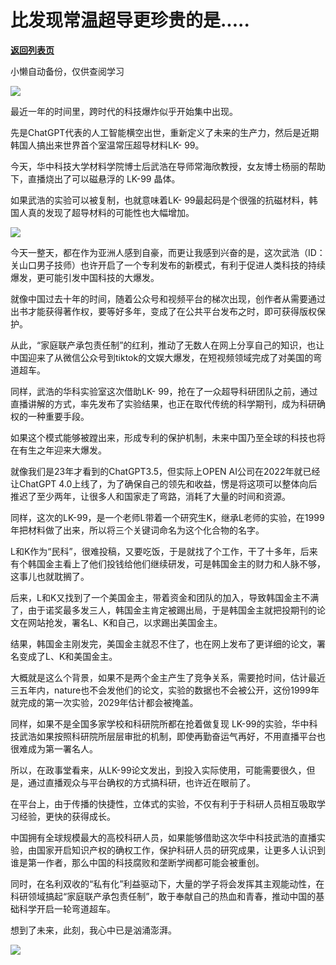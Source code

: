 # 比发现常温超导更珍贵的是.....

[**返回列表页**](/gzh/政事堂2019)

小懒自动备份，仅供查阅学习

![](https://mmbiz.qpic.cn/mmbiz_jpg/rxhS23yu8cM3q9aEWglh5Ck9QzcbRibVM6LoF7ChO5K5Ft0PO966JiaXBQjHpr1ztkJMGVCnXaNfRMNovJjiabXTw/640?wx_fmt=jpeg)

最近一年的时间里，跨时代的科技爆炸似乎开始集中出现。  

先是ChatGPT代表的人工智能横空出世，重新定义了未来的生产力，然后是近期韩国人搞出来世界首个室温常压超导材料LK- 99。  

今天，华中科技大学材料学院博士后武浩在导师常海欣教授，女友博士杨丽的帮助下，直播烧出了可以磁悬浮的 LK-99 晶体。  

如果武浩的实验可以被复制，也就意味着LK- 99最起码是个很强的抗磁材料，韩国人真的发现了超导材料的可能性也大幅增加。

![](https://mmbiz.qpic.cn/mmbiz_jpg/rxhS23yu8cM3q9aEWglh5Ck9QzcbRibVMribeB8lNTBdAPCNLntqYpJMibLYkt9M4Xp94e2VlcKYqCYdp7MLNALZg/640?wx_fmt=jpeg)

今天一整天，都在作为亚洲人感到自豪，而更让我感到兴奋的是，这次武浩（ID：关山口男子技师）也许开启了一个专利发布的新模式，有利于促进人类科技的持续爆发，更可能引发中国科技的大爆发。

就像中国过去十年的时间，随着公众号和视频平台的梯次出现，创作者从需要通过出书才能获得著作权，要等好多年，变成了在公共平台发布之时，即可获得版权保护。

从此，“家庭联产承包责任制”的红利，推动了无数人在网上分享自己的知识，也让中国迎来了从微信公众号到tiktok的文娱大爆发，在短视频领域完成了对美国的弯道超车。  

同样，武浩的华科实验室这次借助LK-
99，抢在了一众超导科研团队之前，通过直播讲解的方式，率先发布了实验结果，也正在取代传统的科学期刊，成为科研确权的一种重要手段。

如果这个模式能够被蹚出来，形成专利的保护机制，未来中国乃至全球的科技也将在有生之年迎来大爆发。

就像我们是23年才看到的ChatGPT3.5，但实际上OPEN AI公司在2022年就已经让ChatGPT
4.0上线了，为了确保自己的领先和收益，愣是将这项可以整体向后推迟了至少两年，让很多人和国家走了弯路，消耗了大量的时间和资源。  

同样，这次的LK-99，是一个老师L带着一个研究生K，继承L老师的实验，在1999年把材料做了出来，所以将三个关键词命名为这个化合物的名字。

L和K作为“民科”，很难投稿，又要吃饭，于是就找了个工作，干了十多年，后来有个韩国金主看上了他们投钱给他们继续研发，可是韩国金主的财力和人脉不够，这事儿也就耽搁了。

后来，L和K又找到了一个美国金主，带着资金和团队的加入，导致韩国金主不满了，由于诺奖最多发三人，韩国金主肯定被踢出局，于是韩国金主就把投期刊的论文在网站抢发，署名L、K和自己，以求踢出美国金主。

结果，韩国金主刚发完，美国金主就忍不住了，也在网上发布了更详细的论文，署名变成了L、K和美国金主。

大概就是这么个背景，如果不是两个金主产生了竞争关系，需要抢时间，估计最近三五年内，nature也不会发他们的论文，实验的数据也不会被公开，这份1999年就完成的第一次实验，2029年估计都会被掩盖。

同样，如果不是全国多家学校和科研院所都在抢着做复现
LK-99的实验，华中科技武浩如果按照科研院所层层审批的机制，即使再勤奋运气再好，不用直播平台也很难成为第一署名人。

所以，在政事堂看来，从LK-99论文发出，到投入实际使用，可能需要很久，但是，通过直播观众与平台确权的方式搞科研，也许近在眼前了。

在平台上，由于传播的快捷性，立体式的实验，不仅有利于于科研人员相互吸取学习经验，更快的获得成长。

中国拥有全球规模最大的高校科研人员，如果能够借助这次华中科技武浩的直播实验，由国家开启知识产权的确权工作，保护科研人员的研究成果，让更多人认识到谁是第一作者，那么中国的科技腐败和垄断学阀都可能会被重创。

同时，在名利双收的“私有化”利益驱动下，大量的学子将会发挥其主观能动性，在科研领域搞起“家庭联产承包责任制”，敢于奉献自己的热血和青春，推动中国的基础科学开启一轮弯道超车。  

想到了未来，此刻，我心中已是汹涌澎湃。  

  

![](https://mmbiz.qpic.cn/mmbiz_jpg/rxhS23yu8cM3q9aEWglh5Ck9QzcbRibVMYwW5Qh6uRDpqGxHibH7WTXy1bBvDgpZN7scuv4N6q9zYO1x2OmNsibKA/640?wx_fmt=jpeg)

